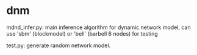 # dnm

mdnd_infer.py: main inference algorithm for dynamic network model, can use 'sbm' (blockmodel) or 'bell' (barbell 6 nodes) for testing

test.py: generate random network model.

